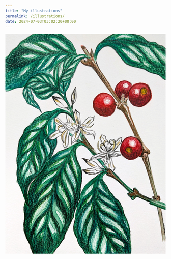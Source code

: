 ```yaml
---
title: "My illustrations"
permalink: /illustrations/
date: 2024-07-03T03:02:20+00:00
---
```

![descrip](/assets/images/Coffe.jpg)  